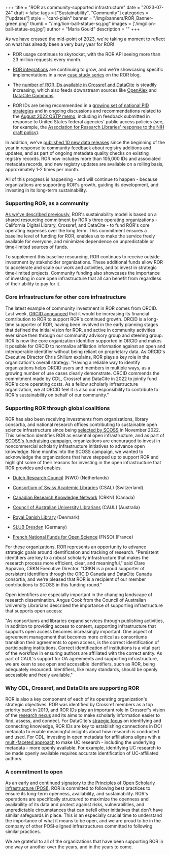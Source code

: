 +++
title = "ROR as community-supported infrastructure"
date = "2023-07-24"
draft = false
tags = ["Sustainability", "Community"]
categories = ["updates"]
style = "card-plain"
banner = "/img/banners/ROR_Banner-green.png"
thumb = "/img/lion-ball-statue-sq.jpg"
images = ['/img/lion-ball-statue-sq.jpg']
author = "Maria Gould"
description = ""
+++

As we have crossed the mid-point of 2023, we're taking a moment to reflect on what has already been a very busy year for ROR!

-   ROR usage continues to skyrocket, with the ROR API seeing more than 23 million requests every month.

-   [ROR integrations](/community/#whos-using-ror) are continuing to grow, and we're showcasing specific implementations in a new [case study series](/tags/case-studies/) on the ROR blog.

-   The [number of ROR IDs available in Crossref and DataCite](/about/#impact) is steadily increasing, which also feeds downstream sources like [OpenAlex](https://openalex.org/) and [DataCite Commons](https://commons.datacite.org/).

-   ROR IDs are being recommended in a [growing set of national PID strategies](https://www.rd-alliance.org/groups/national-pid-strategies-wg) and in ongoing discussions and recommendations related to the [August 2022 OSTP memo](https://www.whitehouse.gov/wp-content/uploads/2022/08/08-2022-OSTP-Public-Access-Memo.pdf), including in feedback submitted in response to United States federal agencies' public access policies (see, for example, the [Association for Research Libraries' response to the NIH draft policy](https://www.arl.org/news/arl-comments-on-nih-plan-to-enhance-public-access-to-results-of-nih-supported-research/)).

In addition, we've [published 10 new data releases](https://github.com/ror-community/ror-updates/releases) since the beginning of the year in response to community feedback about registry additions and updates, and as part of ongoing metadata quality checks on existing registry records. ROR now includes more than 105,000 IDs and associated metadata records, and new registry updates are available on a rolling basis, approximately 1-2 times per month.

All of this progress is happening - and will continue to happen - because organizations are supporting ROR's growth, guiding its development, and investing in its long-term sustainability.

### Supporting ROR, as a community

[As we've described previously](/blog/2022-10-10-strengthening-sustainability/), ROR's sustainability model is based on a shared resourcing commitment by ROR's three operating organizations - California Digital Library, Crossref, and DataCite - to fund ROR's core operating expenses over the long term. This commitment ensures a baseline level of funding for ROR, enables us to make the service freely available for everyone, and minimizes dependence on unpredictable or time-limited sources of funds.

To supplement this baseline resourcing, ROR continues to receive outside investment by stakeholder organizations. These additional funds allow ROR to accelerate and scale our work and activities, and to invest in strategic time-limited projects. Community funding also showcases the importance of investing in core open infrastructure that all can benefit from regardless of their ability to pay for it.

### Core infrastructure for other core infrastructure 

The latest example of community investment in ROR comes from ORCID. Last week, [ORCID announced](https://info.orcid.org/orcid-increases-financial-support-for-ror/) that it would be increasing its financial contribution to ROR to support ROR's continued growth. ORCID is a long-time supporter of ROR, having been involved in the early planning stages that defined the initial vision for ROR, and active in community activities ever since then through our community advisory group and steering group. ROR is now the core organization identifier supported in ORCID and makes it possible for ORCID to normalize affiliation information against an open and interoperable identifier without being reliant on proprietary data. As ORCID's Executive Director Chris Shillum explains, ROR plays a key role in the organization's overall strategy: "Having a reliable way to identify organizations helps ORCID users and members in multiple ways, as a growing number of use cases clearly demonstrate. ORCID commends the commitment made by CDL, Crossref and DataCite in 2022 to jointly fund ROR's core operating costs. As a fellow scholarly infrastructure organization, we at ORCID feel it is also our responsibility to contribute to ROR's sustainability on behalf of our community."

### Supporting ROR through global coalitions

ROR has also been receiving investments from organizations, library consortia, and national research offices contributing to sustainable open science infrastructure since being [selected by SCOSS](blog/2022-11-22-scoss-selects-ror/) in November 2022. This selection identifies ROR as essential open infrastructure, and as part of [SCOSS's fundraising campaign](https://scoss.org/4thpledgingroundannouncment/), organizations are encouraged to invest in noncommercial scholarly infrastructure initiatives to advance open knowledge. Nine months into the SCOSS campaign, we wanted to acknowledge the organizations that have stepped up to support ROR and highlight some of their reasons for investing in the open infrastructure that ROR provides and enables.

-   [Dutch Research Council](https://www.nwo.nl/) (NWO) (Netherlands)

-   [Consortium of Swiss Academic Libraries](https://consortium.ch/) (CSAL) (Switzerland)

-   [Canadian Research Knowledge Network](https://www.crkn-rcdr.ca/) (CRKN) (Canada)

-   [Council of Australian University Librarians](https://www.caul.edu.au/) (CAUL) (Australia)

-   [Royal Danish Library](https://www.kb.dk/) (Denmark)

-   [SLUB Dresden](https://www.slub-dresden.de/) (Germany)

-   [French National Funds for Open Science](https://www.ouvrirlascience.fr/) (FNSO) (France)

For these organizations, ROR represents an opportunity to advance strategic goals around identification and tracking of research. "Persistent identifiers are key to a robust scholarly infrastructure that makes the research process more efficient, clear, and meaningful," said Clare Appavoo, CRKN Executive Director. "CRKN is a proud supporter of persistent identifiers through the ORCID Canada and DataCite Canada consortia, and we're pleased that ROR is a recipient of our member contributions to SCOSS in this funding round."

Open identifiers are especially important in the changing landscape of research dissemination. Angus Cook from the Council of Australian University Librarians described the importance of supporting infrastructure that supports open access:

"As consortiums and libraries expand services through publishing activities, in addition to providing access to content, supporting infrastructure that supports open access becomes increasingly important. One aspect of agreement management that becomes more critical as consortiums transition their agreements to open access, is the correct identification of participating institutions. Correct identification of institutions is a vital part of the workflow in ensuring authors are affiliated with the correct entity. As part of CAUL's support for OA agreements and supporting infrastructure, we are keen to see open and accessible identifiers, such as ROR, being adequately resourced. Identifiers, like many standards, should be openly accessible and freely available."

### Why CDL, Crossref, and DataCite are supporting ROR

ROR is also a key component of each of its operating organization's strategic objectives. ROR was identified by Crossref members as a top priority back in 2019, and ROR IDs play an important role in Crossref's vision of the [research nexus](https://www.crossref.org/documentation/research-nexus/) and its aims to make scholarly information easier to find, assess, and connect. For DataCite's [straegic focus](https://datacite.org/documents/DataCite_strategic_plan_2022_2025.pdf) on identifying and connecting knowledge, ROR IDs are key to establishing connections in DOI metadata to enable meaningful insights about how research is conducted and used. For CDL, investing in open metadata for affiliations aligns with a [multi-faceted approach](https://osc.universityofcalifornia.edu/2022/08/pathways-to-oa-open-infrastructure/) to make UC research - including the underlying metadata - more openly available. For example, identifying UC research to be made openly available requires accurate identification of UC-affiliated authors.

### A commitment to open

As an early and continued [signatory to the Principles of Open Scholarly Infrastructure (POSI)](https://ror.org/blog/2020-12-16-aligning-ror-with-posi/), ROR is committed to following best practices to ensure its long-term openness, availability, and sustainability. ROR's operations are specifically structured to maximize the openness and availability of its data and protect against risks, vulnerabilities, and unpredictable circumstances that can befell other initiatives that don't have similar safeguards in place. This is an especially crucial time to understand the importance of what it means to be open, and we are proud to be in the company of other POSI-aligned infrastructures committed to following similar practices.

We are grateful to all of the organizations that have been supporting ROR in one way or another over the years, and in the years to come.